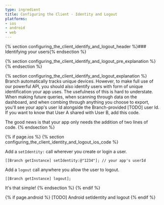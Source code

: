 ```yaml
---
type: ingredient
title: Configuring the Client - Identity and Logout
platforms:
- ios
- android
- web
---
```



{% section configuring_the_client_identify_and_logout_header %}### Identifying your users{% endsection %}

{% section configuring_the_client_identify_and_logout_pre_explanation %}{% endsection %}

{% section configuring_the_client_identify_and_logout_explanation %}
Branch automatically tracks unique devices. However, to make full use of our powerful API, you should also identify users with form of unique identification your app uses. The usefulness of this is hard to understate. When making future queries, when scanning through data on the dashboard, and when combing through anything you choose to export, you'll see your app's user Id alongside the Branch-provided [TODO] user Id. If you want to know that User A shared with User B, add this code.

The good news is that your app only needs the addition of two lines of code.
{% endsection %}<!--- /Explanation -->


{% if page.ios %}
{% section configuring_the_client_identity_and_logout_ios_code %}

Add a `setIdentity:` call wherever you create or login a user.

~~~
[[Branch getInstance] setIdentity:@"1234"]; // your app's userId
~~~

Add a `logout` call anywhere you allow the user to logout.

~~~
[[Branch getInstance] logout];
~~~

It's that simple!
{% endsection %}
{% endif %}<!--- iOS identify and logout -->

{% if page.android %}
[TODO] Android setIdentity and logout
{% endif %}<!--- Android identify and logout -->

